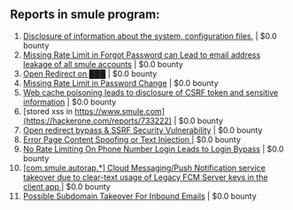 ## Reports in smule program:
1. [Disclosure of information about the system, configuration files.](https://hackerone.com/reports/364910) | $0.0 bounty
2. [Missing Rate Limit in Forgot Password can Lead to email address leakage of all smule accounts](https://hackerone.com/reports/441161) | $0.0 bounty
3. [Open Redirect on ███](https://hackerone.com/reports/440484) | $0.0 bounty
4. [Missing Rate Limit in Password Change](https://hackerone.com/reports/440495) | $0.0 bounty
5. [Web cache poisoning leads to disclosure of CSRF token and sensitive information](https://hackerone.com/reports/504514) | $0.0 bounty
6. [stored xss in https://www.smule.com](https://hackerone.com/reports/733222) | $0.0 bounty
7. [Open redirect bypass &  SSRF Security Vulnerability](https://hackerone.com/reports/771465) | $0.0 bounty
8. [Error Page Content Spoofing or Text Injection ](https://hackerone.com/reports/498562) | $0.0 bounty
9. [No Rate Limiting On Phone Number Login Leads to Login Bypass](https://hackerone.com/reports/903363) | $0.0 bounty
10. [[com.smule.autorap.*] Cloud Messaging/Push Notification service takeover due to clear-text usage of Legacy FCM Server keys in the client app ](https://hackerone.com/reports/789370) | $0.0 bounty
11. [Possible Subdomain Takeover For Inbound Emails](https://hackerone.com/reports/2567048) | $0.0 bounty